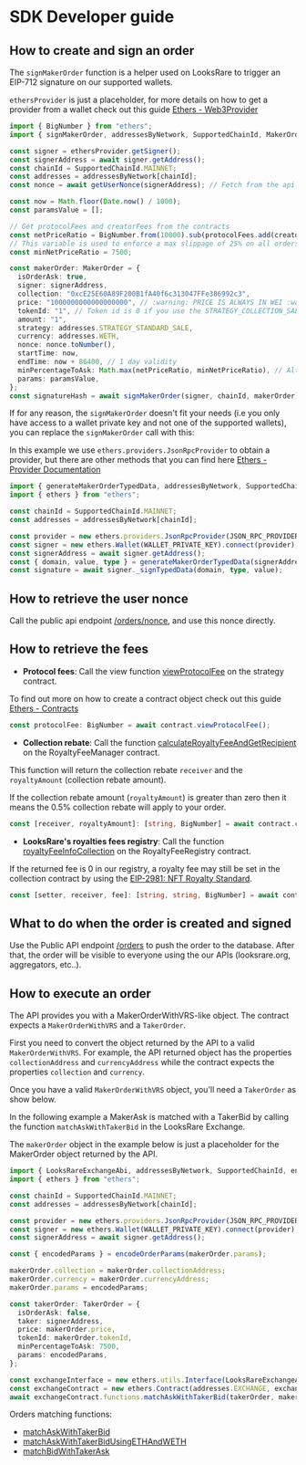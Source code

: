 # SDK Developer guide

## How to create and sign an order

The `signMakerOrder` function is a helper used on LooksRare to trigger an EIP-712 signature on our supported wallets.

`ethersProvider` is just a placeholder, for more details on how to get a provider from a wallet check out this guide [Ethers - Web3Provider](https://docs.ethers.io/v5/getting-started/#getting-started--connecting)

```ts
import { BigNumber } from "ethers";
import { signMakerOrder, addressesByNetwork, SupportedChainId, MakerOrder } from "@looksrare/sdk";

const signer = ethersProvider.getSigner();
const signerAddress = await signer.getAddress();
const chainId = SupportedChainId.MAINNET;
const addresses = addressesByNetwork[chainId];
const nonce = await getUserNonce(signerAddress); // Fetch from the api

const now = Math.floor(Date.now() / 1000);
const paramsValue = [];

// Get protocolFees and creatorFees from the contracts
const netPriceRatio = BigNumber.from(10000).sub(protocolFees.add(creatorFees)).toNumber();
// This variable is used to enforce a max slippage of 25% on all orders, if a collection change the fees to be >25%, the order will become invalid
const minNetPriceRatio = 7500;

const makerOrder: MakerOrder = {
  isOrderAsk: true,
  signer: signerAddress,
  collection: "0xcE25E60A89F200B1fA40f6c313047FFe386992c3",
  price: "1000000000000000000", // :warning: PRICE IS ALWAYS IN WEI :warning:
  tokenId: "1", // Token id is 0 if you use the STRATEGY_COLLECTION_SALE strategy
  amount: "1",
  strategy: addresses.STRATEGY_STANDARD_SALE,
  currency: addresses.WETH,
  nonce: nonce.toNumber(),
  startTime: now,
  endTime: now + 86400, // 1 day validity
  minPercentageToAsk: Math.max(netPriceRatio, minNetPriceRatio), // Alternatively, just set it to 9800
  params: paramsValue,
};
const signatureHash = await signMakerOrder(signer, chainId, makerOrder);
```

If for any reason, the `signMakerOrder` doesn't fit your needs (i.e you only have access to a wallet private key and not one of the supported wallets), you can replace the `signMakerOrder` call with this:

In this example we use `ethers.providers.JsonRpcProvider` to obtain a provider, but there are other methods that you can find here [Ethers - Provider Documentation](https://docs.ethers.io/v5/api/providers/#providers--provider-documentation)

```ts
import { generateMakerOrderTypedData, addressesByNetwork, SupportedChainId } from "@looksrare/sdk";
import { ethers } from "ethers";

const chainId = SupportedChainId.MAINNET;
const addresses = addressesByNetwork[chainId];

const provider = new ethers.providers.JsonRpcProvider(JSON_RPC_PROVIDER_URL);
const signer = new ethers.Wallet(WALLET_PRIVATE_KEY).connect(provider);
const signerAddress = await signer.getAddress();
const { domain, value, type } = generateMakerOrderTypedData(signerAddress, chainId, makerOrder);
const signature = await signer._signTypedData(domain, type, value);
```

## How to retrieve the user nonce

Call the public api endpoint [/orders/nonce](https://looksrare.dev/reference/getordernonce), and use this nonce directly.

## How to retrieve the fees

- **Protocol fees**: Call the view function [viewProtocolFee](https://github.com/LooksRare/looksrare-sdk/blob/master/src/abis/IExecutionStrategy.json#L300) on the strategy contract.

To find out more on how to create a contract object check out this guide [Ethers - Contracts](https://docs.ethers.io/v5/getting-started/#getting-started--contracts)

```ts
const protocolFee: BigNumber = await contract.viewProtocolFee();
```

- **Collection rebate**: Call the function [calculateRoyaltyFeeAndGetRecipient](https://github.com/LooksRare/looksrare-sdk/blob/master/src/abis/RoyaltyFeeManager.json#L57) on the RoyaltyFeeManager contract.

This function will return the collection rebate `receiver` and the `royaltyAmount` (collection rebate amount).

If the collection rebate amount (`royaltyAmount`) is greater than zero then it means the 0.5% collection rebate will apply to your order.

```ts
const [receiver, royaltyAmount]: [string, BigNumber] = await contract.calculateRoyaltyFeeAndGetRecipient(collection, tokenId, price);
```

- **LooksRare's royalties fees registry**: Call the function [royaltyFeeInfoCollection](https://github.com/LooksRare/looksrare-sdk/blob/master/src/abis/RoyaltyFeeRegistry.json#L104) on the RoyaltyFeeRegistry contract.

If the returned fee is 0 in our registry, a royalty fee may still be set in the collection contract by using the [EIP-2981: NFT Royalty Standard](https://eips.ethereum.org/EIPS/eip-2981).

```ts
const [setter, receiver, fee]: [string, string, BigNumber] = await contract.royaltyFeeInfoCollection(collectionAddress);
```

## What to do when the order is created and signed

Use the Public API endpoint [/orders](https://looksrare.dev/reference/createorder) to push the order to the database. After that, the order will be visible to everyone using the our APIs (looksrare.org, aggregators, etc..).

## How to execute an order

The API provides you with a MakerOrderWithVRS-like object. The contract expects a `MakerOrderWithVRS` and a `TakerOrder`.

First you need to convert the object returned by the API to a valid `MakerOrderWithVRS`. For example, the API returned object has the properties `collectionAddress` and `currencyAddress` while the contract expects the properties `collection` and `currency`.

Once you have a valid `MakerOrderWithVRS` object, you'll need a `TakerOrder` as show below.

In the following example a MakerAsk is matched with a TakerBid by calling the function `matchAskWithTakerBid` in the LooksRare Exchange.

The `makerOrder` object in the example below is just a placeholder for the MakerOrder object returned by the API.

```ts
import { LooksRareExchangeAbi, addressesByNetwork, SupportedChainId, encodeOrderParams } from "@looksrare/sdk";
import { ethers } from "ethers";

const chainId = SupportedChainId.MAINNET;
const addresses = addressesByNetwork[chainId];

const provider = new ethers.providers.JsonRpcProvider(JSON_RPC_PROVIDER_URL);
const signer = new ethers.Wallet(WALLET_PRIVATE_KEY).connect(provider);
const signerAddress = await signer.getAddress();

const { encodedParams } = encodeOrderParams(makerOrder.params);

makerOrder.collection = makerOrder.collectionAddress;
makerOrder.currency = makerOrder.currencyAddress;
makerOrder.params = encodedParams;

const takerOrder: TakerOrder = {
  isOrderAsk: false,
  taker: signerAddress,
  price: makerOrder.price,
  tokenId: makerOrder.tokenId,
  minPercentageToAsk: 7500,
  params: encodedParams,
};

const exchangeInterface = new ethers.utils.Interface(LooksRareExchangeAbi);
const exchangeContract = new ethers.Contract(addresses.EXCHANGE, exchangeInterface, signer);
await exchangeContract.functions.matchAskWithTakerBid(takerOrder, makerOrder);
```

Orders matching functions: 

- [matchAskWithTakerBid](https://docs.looksrare.org/developers/exchange/LooksRareExchange#matchaskwithtakerbid)
- [matchAskWithTakerBidUsingETHAndWETH](https://docs.looksrare.org/developers/exchange/LooksRareExchange#matchaskwithtakerbidusingethandweth)
- [matchBidWithTakerAsk](https://docs.looksrare.org/developers/exchange/LooksRareExchange#matchbidwithtakerask)
